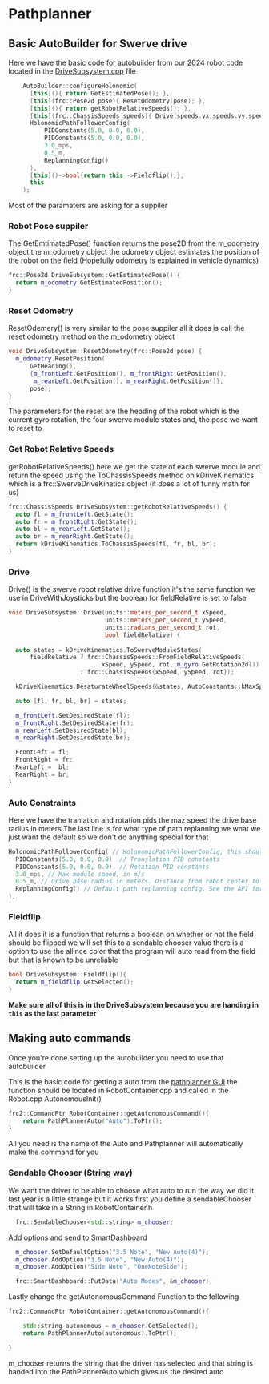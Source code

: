 # Pathplanner

## Basic AutoBuilder for Swerve drive
Here we have the basic code for autobuilder from our 2024 robot code located in the [DriveSubsystem.cpp](https://github.com/FRC4903/dev2024/blob/main/src/main/cpp/subsystems/DriveSubsystem.cpp?plain=1#L53) file
```cpp
    AutoBuilder::configureHolonomic(
      [this](){ return GetEstimatedPose(); },
      [this](frc::Pose2d pose){ ResetOdometry(pose); },
      [this](){ return getRobotRelativeSpeeds(); },
      [this](frc::ChassisSpeeds speeds){ Drive(speeds.vx,speeds.vy,speeds.omega,false); },
      HolonomicPathFollowerConfig(
          PIDConstants(5.0, 0.0, 0.0), 
          PIDConstants(5.0, 0.0, 0.0), 
          3.0_mps, 
          0.5_m, 
          ReplanningConfig()
      ),
      [this]()->bool{return this ->Fieldflip();},
      this
    );
```
Most of the paramaters are asking for a suppiler

### Robot Pose suppiler
The GetEmtimatedPose() function returns the pose2D from the m_odometry object the m_odometry object
the odometry object estimates the position of the robot on the field
(Hopefully odometry is explained in vehicle dynamics)
```cpp
frc::Pose2d DriveSubsystem::GetEstimatedPose() {
  return m_odometry.GetEstimatedPosition();
}
```

### Reset Odometry
ResetOdemery() is very similar to the pose suppiler all it does is call the reset odometry method on the m_odometry object

```cpp
void DriveSubsystem::ResetOdometry(frc::Pose2d pose) {
  m_odometry.ResetPosition(
      GetHeading(),
      {m_frontLeft.GetPosition(), m_frontRight.GetPosition(),
       m_rearLeft.GetPosition(), m_rearRight.GetPosition()},
      pose);
}
```

The parameters for the reset are the heading of the robot which is the current gyro rotation, the four swerve module states and, the pose we want to reset to


### Get Robot Relative Speeds
getRobotRelativeSpeeds() here we get the state of each swerve module and return the speed using the ToChassisSpeeds method on
kDriveKinematics which is a frc::SwerveDriveKinatics object (it does a lot of funny math for us)

```cpp
frc::ChassisSpeeds DriveSubsystem::getRobotRelativeSpeeds() {
  auto fl = m_frontLeft.GetState();
  auto fr = m_frontRight.GetState();
  auto bl = m_rearLeft.GetState();
  auto br = m_rearRight.GetState();
  return kDriveKinematics.ToChassisSpeeds(fl, fr, bl, br);
}
```

### Drive
Drive() is the swerve robot relative drive function it's the same function we use in DriveWithJoysticks but the boolean for fieldRelative is set to false
```cpp
void DriveSubsystem::Drive(units::meters_per_second_t xSpeed,
                           units::meters_per_second_t ySpeed,
                           units::radians_per_second_t rot,
                           bool fieldRelative) {
  
  auto states = kDriveKinematics.ToSwerveModuleStates(
      fieldRelative ? frc::ChassisSpeeds::FromFieldRelativeSpeeds(
                          xSpeed, ySpeed, rot, m_gyro.GetRotation2d())
                    : frc::ChassisSpeeds{xSpeed, ySpeed, rot});

  kDriveKinematics.DesaturateWheelSpeeds(&states, AutoConstants::kMaxSpeed);

  auto [fl, fr, bl, br] = states;

  m_frontLeft.SetDesiredState(fl);
  m_frontRight.SetDesiredState(fr); 
  m_rearLeft.SetDesiredState(bl);
  m_rearRight.SetDesiredState(br);

  FrontLeft = fl;
  FrontRight = fr;
  RearLeft =  bl;
  RearRight = br;
}
```

### Auto Constraints
Here we have the tranlation and rotation pids the maz speed the drive base radius in meters The last line is for what type of path replanning we wnat we just want the default so we don't do anything special for that
```cpp
HolonomicPathFollowerConfig( // HolonomicPathFollowerConfig, this should likely live in your Constants class
  PIDConstants(5.0, 0.0, 0.0), // Translation PID constants
  PIDConstants(5.0, 0.0, 0.0), // Rotation PID constants
  3.0_mps, // Max module speed, in m/s
  0.5_m, // Drive base radius in meters. Distance from robot center to furthest module.
  ReplanningConfig() // Default path replanning config. See the API for the options here
),
```

### Fieldflip
All it does it is a function that returns a boolean on whether or not the field should be flipped we will set this to a sendable chooser value there is a option to use the allince color that the program will auto read from the field but that is known to be unreliable

```cpp
bool DriveSubsystem::Fieldflip(){
  return m_fieldflip.GetSelected();
}
```

**Make sure all of this is in the DriveSubsystem because you are handing in ```this``` as the last parameter**

## Making auto commands 
Once you're done setting up the autobuilder you need to use that autobuilder

This is the basic code for getting a auto from the [pathplanner GUI](https://pathplanner.dev/pathplanner-gui.html) the function should be located in RobotContainer.cpp and called in the Robot.cpp AutonomousInit()

```cpp
frc2::CommandPtr RobotContainer::getAutonomousCommand(){
    return PathPlannerAuto("Auto").ToPtr();
}
```
All you need is the name of the Auto and Pathplanner will automatically make the command for you

### Sendable Chooser (String way)
We want the driver to be able to choose what auto to run the way we did it last year is a little strange but it works first you define a sendableChooser that will take in a String in RobotContainer.h
```cpp
  frc::SendableChooser<std::string> m_chooser;
```
Add options and send to SmartDashboard
```cpp
  m_chooser.SetDefaultOption("3.5 Note", "New Auto(4)");
  m_chooser.AddOption("3.5 Note", "New Auto(4)");
  m_chooser.AddOption("Side Note", "OneNoteSide");

  frc::SmartDashboard::PutData("Auto Modes", &m_chooser);
```
Lastly change the getAutonomousCommand Function to the following
```cpp
frc2::CommandPtr RobotContainer::getAutonomousCommand(){

    std::string autonomous = m_chooser.GetSelected();
    return PathPlannerAuto(autonomous).ToPtr();

}
```
m_chooser returns the string that the driver has selected and that string is handed into the PathPlannerAuto which gives us the desired auto

